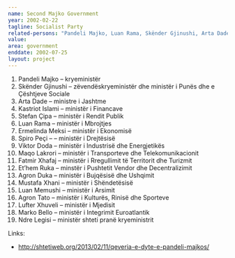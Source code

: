 ```yaml
---
name: Second Majko Government
year: 2002-02-22
tagline: Socialist Party
related-persons: "Pandeli Majko, Luan Rama, Skënder Gjinushi, Arta Dade, Kastriot Islami, Stefan Çipa, Ermelinda Meksi, Spiro Peçi, Viktor Doda, Maqo Lakrori, Fatmir Xhafaj, Et’hem Ruka, Agron Duka, Mustafa Xhani, Luan Memushi, Agron Tato, Lufter Xhuveli, Marko Bello, Ndre Legisi"
value:
area: government
enddate: 2002-07-25
layout: project
---
```

1. Pandeli Majko – kryeministër
2. Skënder Gjinushi – zëvendëskryeministër dhe ministër i Punës dhe e Çështjeve Sociale
3. Arta Dade – ministre i Jashtme
4. Kastriot Islami – ministër i Financave
5. Stefan Çipa – ministër i Rendit Publik
6. Luan Rama – ministër i Mbrojtjes
7. Ermelinda Meksi – ministër i Ekonomisë
8. Spiro Peçi –  – ministër i Drejtësisë
9. Viktor Doda – ministër i Industrisë dhe Energjetikës
10. Maqo Lakrori – ministër i Transporteve dhe Telekomunikacionit
11. Fatmir Xhafaj – ministër i Rregullimit të Territorit dhe Turizmit
12. Et’hem Ruka – minstër i Pushtetit Vendor dhe Decentralizimit
13. Agron Duka – ministër i Bujqësisë dhe Ushqimit
14. Mustafa Xhani – ministër i Shëndetësisë
15. Luan Memushi – ministër i Arsimit
16. Agron Tato – ministër i Kulturës, Rinisë dhe Sporteve
17. Lufter Xhuveli – ministër i Mjedisit
18. Marko Bello – ministër i Integrimit Euroatlantik
19. Ndre Legisi – ministër shteti pranë kryeministrit


Links:
* <http://shtetiweb.org/2013/02/11/qeveria-e-dyte-e-pandeli-majkos/>
